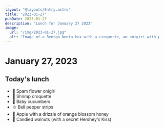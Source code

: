```yaml
---
layout: "@layouts/Entry.astro"
title: "2023-01-27"
pubDate: 2023-01-27
description: "Lunch for January 27 2023"
image:
  url: "/img/2023-01-27.jpg"
  alt: "Image of a Bentgo bento box with a croquette, an onigiri with pink rice molded into a flower, sliced baby cucumbers, bell pepper strips, apple chunks covered in honey, and candied walnuts"
---
```


# January 27, 2023

## Today's lunch

- 🌸 Spam flower onigiri
- 🍤 Shrimp croquette
- 🥒 Baby cucumbers
- 🫑 Bell pepper strips
- 🍯 Apple with a drizzle of orange blossom honey
- 🍫 Candied walnuts (with a secret Hershey's Kiss)
